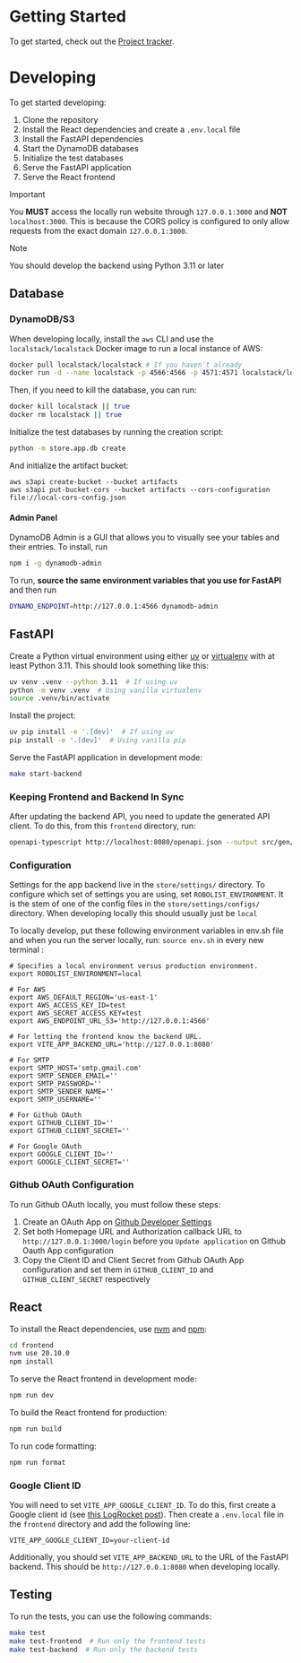 # Getting Started

To get started, check out the [Project tracker](https://github.com/orgs/kscalelabs/projects/8/views/1).

# Developing

To get started developing:

1. Clone the repository
2. Install the React dependencies and create a `.env.local` file
3. Install the FastAPI dependencies
4. Start the DynamoDB databases
5. Initialize the test databases
6. Serve the FastAPI application
7. Serve the React frontend

> [!IMPORTANT]
> You **MUST** access the locally run website through `127.0.0.1:3000` and **NOT** `localhost:3000`. This is because the CORS policy is configured to only allow requests from the exact domain `127.0.0.1:3000`.

> [!NOTE]
> You should develop the backend using Python 3.11 or later

## Database

### DynamoDB/S3

When developing locally, install the `aws` CLI and use the `localstack/localstack` Docker image to run a local instance of AWS:

```bash
docker pull localstack/localstack # If you haven't already
docker run -d --name localstack -p 4566:4566 -p 4571:4571 localstack/localstack
```

Then, if you need to kill the database, you can run:

```bash
docker kill localstack || true
docker rm localstack || true
```

Initialize the test databases by running the creation script:

```bash
python -m store.app.db create
```

And initialize the artifact bucket:

```
aws s3api create-bucket --bucket artifacts
aws s3api put-bucket-cors --bucket artifacts --cors-configuration file://local-cors-config.json
```

#### Admin Panel

DynamoDB Admin is a GUI that allows you to visually see your tables and their entries. To install, run

```bash
npm i -g dynamodb-admin
```

To run, **source the same environment variables that you use for FastAPI** and then run

```bash
DYNAMO_ENDPOINT=http://127.0.0.1:4566 dynamodb-admin
```

## FastAPI

Create a Python virtual environment using either [uv](https://astral.sh/blog/uv) or [virtualenv](https://virtualenv.pypa.io/en/latest/) with at least Python 3.11. This should look something like this:

```bash
uv venv .venv --python 3.11  # If using uv
python -m venv .venv  # Using vanilla virtualenv
source .venv/bin/activate
```

Install the project:

```bash
uv pip install -e '.[dev]'  # If using uv
pip install -e '.[dev]'  # Using vanilla pip
```

Serve the FastAPI application in development mode:

```bash
make start-backend
```

### Keeping Frontend and Backend In Sync

After updating the backend API, you need to update the generated API client. To do this, from this `frontend` directory, run:

```bash
openapi-typescript http://localhost:8080/openapi.json --output src/gen/api.ts  # While running the backend API locally
```

### Configuration

Settings for the app backend live in the `store/settings/` directory. To configure which set of settings you are using, set `ROBOLIST_ENVIRONMENT`. It is the stem of one of the config files in the `store/settings/configs/` directory. When developing locally this should usually just be `local`

To locally develop, put these following environment variables in env.sh file and when you run the server locally,
run: `source env.sh` in every new terminal :

```
# Specifies a local environment versus production environment.
export ROBOLIST_ENVIRONMENT=local

# For AWS
export AWS_DEFAULT_REGION='us-east-1'
export AWS_ACCESS_KEY_ID=test
export AWS_SECRET_ACCESS_KEY=test
export AWS_ENDPOINT_URL_S3='http://127.0.0.1:4566'

# For letting the frontend know the backend URL.
export VITE_APP_BACKEND_URL='http://127.0.0.1:8080'

# For SMTP
export SMTP_HOST='smtp.gmail.com'
export SMTP_SENDER_EMAIL=''
export SMTP_PASSWORD=''
export SMTP_SENDER_NAME=''
export SMTP_USERNAME=''

# For Github OAuth
export GITHUB_CLIENT_ID=''
export GITHUB_CLIENT_SECRET=''

# For Google OAuth
export GOOGLE_CLIENT_ID=''
export GOOGLE_CLIENT_SECRET=''
```

### Github OAuth Configuration

To run Github OAuth locally, you must follow these steps:

1. Create an OAuth App on [Github Developer Settings](https://github.com/settings/developers)
2. Set both Homepage URL and Authorization callback URL to `http://127.0.0.1:3000/login` before you `Update application` on Github Oauth App configuration
3. Copy the Client ID and Client Secret from Github OAuth App configuration and set them in `GITHUB_CLIENT_ID` and `GITHUB_CLIENT_SECRET` respectively

## React

To install the React dependencies, use [nvm](https://github.com/nvm-sh/nvm) and [npm](https://www.npmjs.com/):

```bash
cd frontend
nvm use 20.10.0
npm install
```

To serve the React frontend in development mode:

```bash
npm run dev
```

To build the React frontend for production:

```bash
npm run build
```

To run code formatting:

```bash
npm run format
```

### Google Client ID

You will need to set `VITE_APP_GOOGLE_CLIENT_ID`. To do this, first create a Google client id (see [this LogRocket post](https://blog.logrocket.com/guide-adding-google-login-react-app/)). Then create a `.env.local` file in the `frontend` directory and add the following line:

```
VITE_APP_GOOGLE_CLIENT_ID=your-client-id
```

Additionally, you should set `VITE_APP_BACKEND_URL` to the URL of the FastAPI backend. This should be `http://127.0.0.1:8080` when developing locally.

## Testing

To run the tests, you can use the following commands:

```bash
make test
make test-frontend  # Run only the frontend tests
make test-backend  # Run only the backend tests
```

